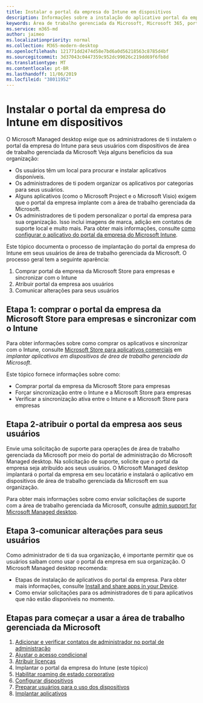 ```yaml
---
title: Instalar o portal da empresa do Intune em dispositivos
description: Informações sobre a instalação do aplicativo portal da empresa em dispositivos de área de trabalho gerenciada da Microsoft
keywords: Área de trabalho gerenciada da Microsoft, Microsoft 365, portal da empresa
ms.service: m365-md
author: jaimeo
ms.localizationpriority: normal
ms.collection: M365-modern-desktop
ms.openlocfilehash: 121771dd2474d58e7bd6a0d56218563c8785d4bf
ms.sourcegitcommit: 3d37043c0447359c952dc99026c219dd69f6fb8d
ms.translationtype: MT
ms.contentlocale: pt-BR
ms.lasthandoff: 11/06/2019
ms.locfileid: "38011952"
---
```

# <a name="install-intune-company-portal-on-on-devices"></a>Instalar o portal da empresa do Intune em dispositivos

O Microsoft Managed desktop exige que os administradores de ti instalem o portal da empresa do Intune para seus usuários com dispositivos de área de trabalho gerenciada da Microsoft Veja alguns benefícios da sua organização:
- Os usuários têm um local para procurar e instalar aplicativos disponíveis. 
- Os administradores de ti podem organizar os aplicativos por categorias para seus usuários.  
- Alguns aplicativos (como o Microsoft Project e o Microsoft Visio) exigem que o portal da empresa implante com a área de trabalho gerenciada da Microsoft.
- Os administradores de ti podem personalizar o portal da empresa para sua organização. Isso inclui imagens de marca, adição em contatos de suporte local e muito mais. Para obter mais informações, consulte [como configurar o aplicativo do portal da empresa do Microsoft Intune](https://docs.microsoft.com/intune/company-portal-app).   

Este tópico documenta o processo de implantação do portal da empresa do Intune em seus usuários de área de trabalho gerenciada da Microsoft. O processo geral tem a seguinte aparência:
1. Comprar portal da empresa da Microsoft Store para empresas e sincronizar com o Intune
2. Atribuir portal da empresa aos usuários
3. Comunicar alterações para seus usuários

## <a name="step-1---purchase-company-portal-from-microsoft-store-for-business-and-sync-with-intune"></a>Etapa 1: comprar o portal da empresa da Microsoft Store para empresas e sincronizar com o Intune
Para obter informações sobre como comprar os aplicativos e sincronizar com o Intune, consulte [Microsoft Store para aplicativos comerciais](deploy-apps.md#msfb-apps) em *implantar aplicativos em dispositivos de área de trabalho gerenciada da Microsoft*.

Este tópico fornece informações sobre como: 
- Comprar portal da empresa da Microsoft Store para empresas 
- Forçar sincronização entre o Intune e a Microsoft Store para empresas
- Verificar a sincronização ativa entre o Intune e a Microsoft Store para empresas 

## <a name="step-2---assign-company-portal-to-your-users"></a>Etapa 2-atribuir o portal da empresa aos seus usuários
Envie uma solicitação de suporte para operações de área de trabalho gerenciada da Microsoft por meio do portal de administração do Microsoft Managed desktop. Na solicitação de suporte, solicite que o portal da empresa seja atribuído aos seus usuários. O Microsoft Managed desktop implantará o portal da empresa em seu locatário e instalará o aplicativo em dispositivos de área de trabalho gerenciada da Microsoft em sua organização.

Para obter mais informações sobre como enviar solicitações de suporte com a área de trabalho gerenciada da Microsoft, consulte [admin support for Microsoft Managed desktop](../working-with-managed-desktop/admin-support.md).

## <a name="step-3---communicate-change-to-your-users"></a>Etapa 3-comunicar alterações para seus usuários
Como administrador de ti da sua organização, é importante permitir que os usuários saibam como usar o portal da empresa em sua organização. O Microsoft Managed desktop recomenda:
- Etapas de instalação de aplicativos do portal da empresa. Para obter mais informações, consulte [Install and share apps in your Device](https://docs.microsoft.com/intune-user-help/install-apps-cpapp-windows).
- Como enviar solicitações para os administradores de ti para aplicativos que não estão disponíveis no momento.

## <a name="steps-to-get-started-with-microsoft-managed-desktop"></a>Etapas para começar a usar a área de trabalho gerenciada da Microsoft

1. [Adicionar e verificar contatos de administrador no portal de administração](add-admin-contacts.md)
2. [Ajustar o acesso condicional](conditional-access.md)
3. [Atribuir licenças](assign-licenses.md)
4. Implantar o portal da empresa do Intune (este tópico)
5. [Habilitar roaming de estado corporativo](enterprise-state-roaming.md)
6. [Configurar dispositivos](set-up-devices.md)
7. [Preparar usuários para o uso dos dispositivos](get-started-devices.md)
8. [Implantar aplicativos](deploy-apps.md)